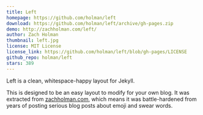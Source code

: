 ```yaml
---
title: Left
homepage: https://github.com/holman/left
download: https://github.com/holman/left/archive/gh-pages.zip
demo: http://zachholman.com/left/
author: Zach Holman
thumbnail: left.jpg
license: MIT License
license_link: https://github.com/holman/left/blob/gh-pages/LICENSE
github_repo: holman/left
stars: 389
---
```


Left is a clean, whitespace-happy layout for Jekyll.

This is designed to be an easy layout to modify for your own blog. It
was extracted from [zachholman.com](http://zachholman.com/), which
means it was battle-hardened from years of posting serious blog posts
about emoji and swear words.
